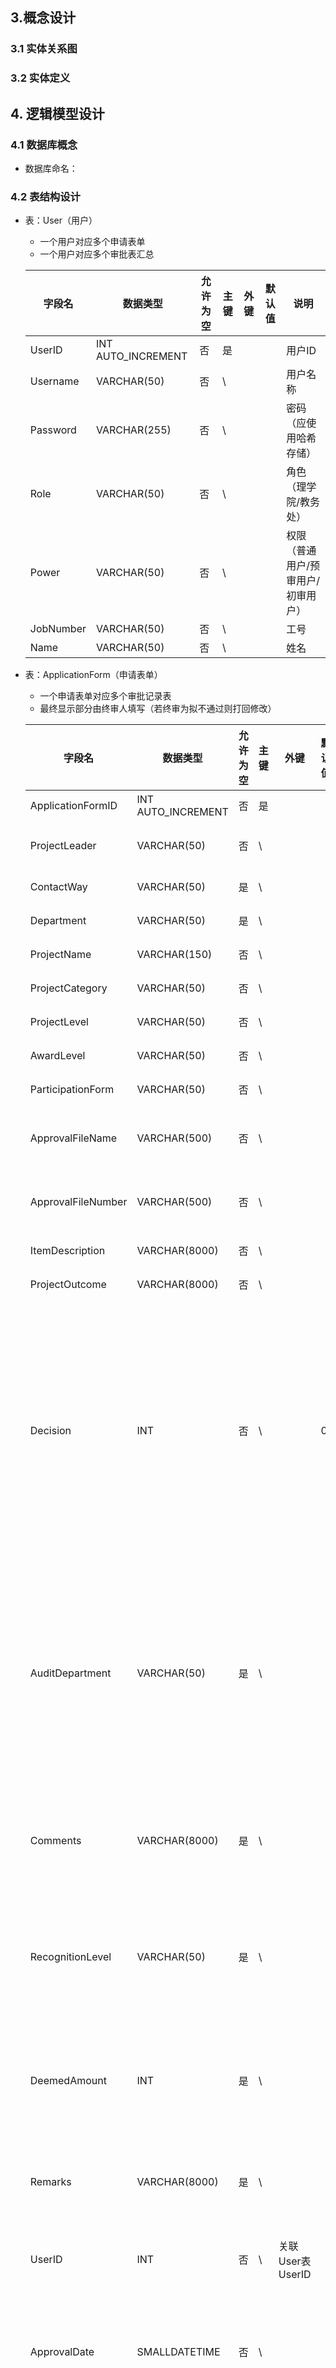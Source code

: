 ## 3.概念设计

### 3.1 实体关系图

### 3.2 实体定义

## 4. 逻辑模型设计

### 4.1 数据库概念

- 数据库命名：

### 4.2 表结构设计

- 表：User（用户）

  - 一个用户对应多个申请表单
  - 一个用户对应多个审批表汇总

  | 字段名    | 数据类型           | 允许为空 | 主键 | 外键 | 默认值 | 说明                               |
  | --------- | ------------------ | -------- | ---- | ---- | ------ | ---------------------------------- |
  | UserID    | INT AUTO_INCREMENT | 否       | 是   |      |        | 用户ID                             |
  | Username  | VARCHAR(50)        | 否       | \    |      |        | 用户名称                           |
  | Password  | VARCHAR(255)       | 否       | \    |      |        | 密码（应使用哈希存储）             |
  | Role      | VARCHAR(50)        | 否       | \    |      |        | 角色（理学院/教务处）              |
  | Power     | VARCHAR(50)        | 否       | \    |      |        | 权限（普通用户/预审用户/初审用户） |
  | JobNumber | VARCHAR(50)        | 否       | \    |      |        | 工号                               |
  | Name      | VARCHAR(50)        | 否       | \    |      |        | 姓名                               |

- 表：ApplicationForm（申请表单）

  - 一个申请表单对应多个审批记录表
  - 最终显示部分由终审人填写（若终审为拟不通过则打回修改）

  | 字段名             | 数据类型           | 允许为空 | 主键 | 外键             | 默认值 | 说明                                                         |
  | ------------------ | ------------------ | -------- | ---- | ---------------- | ------ | ------------------------------------------------------------ |
  | ApplicationFormID  | INT AUTO_INCREMENT | 否       | 是   |                  |        | 表单ID                                                       |
  | ProjectLeader      | VARCHAR(50)        | 否       | \    |                  |        | 项目负责人                                                   |
  | ContactWay         | VARCHAR(50)        | 是       | \    |                  |        | 联系方式                                                     |
  | Department         | VARCHAR(50)        | 是       | \    |                  |        | 所属部门                                                     |
  | ProjectName        | VARCHAR(150)       | 否       | \    |                  |        | 项目名称                                                     |
  | ProjectCategory    | VARCHAR(50)        | 否       | \    |                  |        | 项目类别                                                     |
  | ProjectLevel       | VARCHAR(50)        | 否       | \    |                  |        | 项目等级                                                     |
  | AwardLevel         | VARCHAR(50)        | 否       | \    |                  |        | 奖项级别                                                     |
  | ParticipationForm  | VARCHAR(50)        | 否       | \    |                  |        | 参与形式                                                     |
  | ApprovalFileName   | VARCHAR(500)       | 否       | \    |                  |        | 认定批文文件名称                                             |
  | ApprovalFileNumber | VARCHAR(500)       | 否       | \    |                  |        | 认定批文文件号                                               |
  | ItemDescription    | VARCHAR(8000)      | 否       | \    |                  |        | 项目内容                                                     |
  | ProjectOutcome     | VARCHAR(8000)      | 否       | \    |                  |        | 项目成果                                                     |
  | Decision           | INT                | 否       | \    |                  | 0      | 处理意见（0未审核，1拟同意，2拟不同意，3不同意）（最终显示） |
  | AuditDepartment    | VARCHAR(50)        | 是       | \    |                  |        | 审核部门（最终显示）拟同意才显示（根据审核人的Role决定）     |
  | Comments           | VARCHAR(8000)      | 是       | \    |                  |        | 原因（最终显示）拟同意才显示                                 |
  | RecognitionLevel   | VARCHAR(50)        | 是       | \    |                  |        | 认定等级（最终显示）拟同意才显示                             |
  | DeemedAmount       | INT                | 是       | \    |                  |        | 认定金额（最终显示）拟同意才显示                             |
  | Remarks            | VARCHAR(8000)      | 是       | \    |                  |        | 备注（最终显示）选填                                         |
  | UserID             | INT                | 否       | \    | 关联User表UserID |        | 用户ID（申请人）                                             |
  | ApprovalDate       | SMALLDATETIME      | 否       | \    |                  |        | 申请时间（第一次自动赋值）                                   |
  | States             | INT                | 否       | \    |                  |        | 审核状态（0未审核，1预审已完成，2初审完成）完成代表通过或不通过。 |
  
- 表：ApprovalRecords（审批记录表）生成后不再改变

  | 字段名            | 数据类型           | 允许为空 | 主键 | 外键                                   | 默认值 | 说明                                             |
  | :---------------- | ------------------ | -------- | ---- | -------------------------------------- | ------ | ------------------------------------------------ |
  | ApprovalID        | INT AUTO_INCREMENT | 否       | 是   |                                        |        | 审批记录ID                                       |
  | ApplicationFormID | INT                | 否       | \    | 关联ApplicationForm表ApplicationFormID |        | 申请表单ID（关联到表单）                         |
  | UserID            | INT                | 否       | \    | 关联User表UserID                       |        | 审批人ID（审批人ID最终选用Role）                 |
  | ApprovalDate      | SMALLDATETIME      | 否       | \    |                                        |        | 申请时间（审批时间）                             |
  | Decision          | INT                | 否       | \    |                                        |        | 审批决定（0未审核，1拟同意，2拟不同意，3不同意） |
  | Comments          | VARCHAR(8000)      | 是       | \    |                                        |        | 审批意见（拒绝或者同意的意见）                   |

- 表：审批表汇总（TableSummary）

  | 字段名            | 数据类型           | 允许为空 | 主键 | 外键                                   | 默认值 | 说明                                               |
  | ----------------- | ------------------ | -------- | ---- | -------------------------------------- | ------ | -------------------------------------------------- |
  | SummaryID         | INT AUTO_INCREMENT | 否       | 是   |                                        |        | 表汇总ID                                           |
  | UserID            | INT                | 否       |      | 关联User表UserID                       |        | 当前用户                                           |
  | ApplicationFormID | INT                | 否       |      | 关联ApplicationForm表ApplicationFormID |        | 表ID                                               |
  | Decision          | INT                | 否       |      |                                        |        | 是否已操作（0未审核，1拟同意，2拟不同意，3不同意） |

流程

- 用户登录

- 点击表单按钮

  - 普通用户：

    - 涉及事件

      - [x] 首次申请表单

        - 传入表单信息
      
        - 创建表单
        - 推送给符合的预审用户的审批表汇总（Role相等 && Powe等于预审用户）
          - 审批表汇总Decision为0
          - User关联被审批用户
          - ApplicationFormID 关联当前表单。
      
      - [x] 修改表单
      
        - 传入表单信息
        - 修改表单（Decision=0，state=0）
        - 推送给符合的预审用户的审批表汇总（Role相等 && Powe等于预审用户）（新建审批表汇总）
          - 审批表汇总Decision为0
          - User关联被审批用户
          - ApplicationFormID 关联当前表单。
      
      - [x] 查看表单
      
        - 返回当前表单
      
      - [x] 获取当前用户所有表单信息返回（将表单需要展示的显示）
      
        - 查找当前表单审批记录的
          - Decision = 1 （审核完成，查看）
          - Decision = 3 （审批不通过，查看）
          - Decision = 2 （审批驳回，修改）
          - Decision = 0 （待审核，查看）

    在（申请表单）中查询当前用户申请的所有表单（以ID从小到大排列） —— （查）

  - 审批用户：

    - 涉及事件
    
      - 判断当前审核用户
        - 根据User.Power/User.Role/ApplicationForm.ProjectCategory（项目类别来进行判断）
  
      - 审核表单
  
        - 预审用户
        - 填写表单数据
          - 修改当前审批汇总表
        - 创建新的审批记录表
            - ApplicationFormID 关联当前表单。
            - User关联被审批用户
          - Decision = 2 
            - 打回给普通用户（将ApplicationForm的表单中Decision改为2）
          - Decision = 1/3
            - 推送给符合的预审用户的审批表汇总（Role相等 && Powe等于预审用户）（新建审批表汇总）
              - 审批表汇总Decision为0
              - User关联相关初审用户
              - ApplicationFormID 关联当前表单。
      - 终身用户
          - 修改当前审批汇总表
        - 创建新的审批记录表
            - ApplicationFormID 关联当前表单。
          - User关联被审批用户
          - 判断
            - Decision = 2 
              - 打回给普通用户（将ApplicationForm的表单中Decision改为2）
            - Decision = 1/3 结束审批流程
          - 修改表单数据
    
      - 查看审批表汇总 （将表单需要展示的显示）
    
        - Decision = 1 （审核完成，查看）
        - Decision = 3 （审批不通过，查看）
        - Decision = 2 （审批驳回，查看）
        - Decision = 0 （待审核，审核）
    
        
  
    （审批表汇总）中查询当前用户所涉及的所有表单（以ID从小到大排列）——（查）





说明：

User用户分为：普通用户、预审用户、初审用户

普通用户只有项目申报页面

预审用户/初审用户只有项目审核页面





普通用户只有添加和修改表格的权限：

- Post请求：/addForm （添加表格）

  ```json
  {
    "applicationFormID": 0,
    "projectLeader": "王晨以",
    "contactWay": "182222132312",
    "department": "轨道交通学院",
    "projectName": "数理XXXXXX1",
    "projectCategory": "专业建设类",
    "projectLevel": "国家级",
    "awardLevel": "一等第",
    "participationForm": "个人",
    "approvalFileName": "文件11111",
    "approvalFileNumber": "123124214",
    "itemDescription": "XXXXXXXXX",
    "projectOutcome": "YYYYYYYYYY",
    "decision": 0,
    "auditDepartment": "string",
    "comments": "string",
    "recognitionLevel": "string",
    "deemedAmount": 0,
    "remarks": "string",
    "userID": 45,
    "approvalDate": "2024-09-30T08:46:18.063Z",
    "states": 0,
    "approvalRecords": []
  }
  ```
  
  C#承接类
  
  ```c#
  namespace DeclarationManagement.Model.DTO;
  
  public class ApplicationFormDTO
  {
      /// <summary>
      /// 表单ID（自动生成）
      /// </summary>
      public int ApplicationFormID { get; set; }
  
      /// <summary>
      /// 项目负责人（可修改）
      /// </summary>
      public string ProjectLeader { get; set; }
  
      /// <summary>
      /// 联系方式（可修改）
      /// </summary>
      public string ContactWay { get; set; }
  
      /// <summary>
      /// 所属部门（可修改）
      /// </summary>
      public string Department { get; set; }
  
      /// <summary>
      /// 项目名称（可修改）
      /// </summary>
      public string ProjectName { get; set; }
  
      /// <summary>
      /// 项目类别（可修改）
      /// </summary>
      public string ProjectCategory { get; set; }
  
      /// <summary>
      /// 项目等级（可修改）
      /// </summary>
      public string ProjectLevel { get; set; }
  
      /// <summary>
      /// 奖项级别（可修改）
      /// </summary>
      public string AwardLevel { get; set; }
  
      /// <summary>
      /// 参与形式（可修改）
      /// </summary>
      public string ParticipationForm { get; set; }
  
      /// <summary>
      /// 认定批文文件名称（可修改）
      /// </summary>
      public string ApprovalFileName { get; set; }
  
      /// <summary>
      /// 认定批文文件号（可修改）
      /// </summary>
      public string ApprovalFileNumber { get; set; }
  
      /// <summary>
      /// 项目内容（可修改）
      /// </summary>
      public string ItemDescription { get; set; }
  
      /// <summary>
      /// 项目成果（可修改）
      /// </summary>
      public string ProjectOutcome { get; set; }
  
      /// <summary>
      /// 最终处理意见（可修改，（0未审核，1拟同意，2拟不同意，3不同意））
      /// 默认值为0
      /// </summary>
      public int Decision { get; set; }
  
      /// <summary>
      /// 审核部门（最终输入）
      /// </summary>
      public string AuditDepartment { get; set; }
  
      /// <summary>
      /// 原因（最终输入）
      /// </summary>
      public string Comments { get; set; }
  
      /// <summary>
      /// 认定等级（最终输入）
      /// </summary>
      public string RecognitionLevel { get; set; }
  
      /// <summary>
      /// 认定金额（最终输入）
      /// </summary>
      public decimal DeemedAmount { get; set; }
  
      /// <summary>
      /// 备注（最终输入）
      /// </summary>
      public string Remarks { get; set; }
  
      /// <summary>
      /// 用户ID（关联到User表中）
      /// </summary>
      public int UserID { get; set; }
  
  
      /// <summary>
      /// 申请时间（一次记录）
      /// </summary>
      public DateTime ApprovalDate { get; set; }
  
      //审批记录表中不放这个部分
      public List<ApprovalRecordDTO> ApprovalRecords { get; set; } = new List<ApprovalRecordDTO>(); //这个也需要对DTO做映射处理
  }
  ```
  
  ```c#
  /// <summary> 审核表单DTO </summary>
  public class ApprovalRecordDTO
  {
      public int ApprovalRecordID { get; set; }
      public int ApplicationFormID { get; set; }
      public int UserID { get; set; }
      public DateTime ApprovalDate { get; set; }//时间
      public int Decision { get; set; }//当前审批决定
      public string Comments { get; set; }//审批原因
  }
  ```
  
  
  
- Put请求：/alterForm （修改表单）

  ```json
  {
    "applicationFormID": 0,
    "projectLeader": "王晨",
    "contactWay": "18200001111",
    "department": "数理学院",
    "projectName": "数理XXXXXX1",
    "projectCategory": "专业建设类",
    "projectLevel": "国家级",
    "awardLevel": "一等第",
    "participationForm": "个人",
    "approvalFileName": "文件11111",
    "approvalFileNumber": "100000000000X",
    "itemDescription": "XXXXXXXXX",
    "projectOutcome": "YYYYYYYYYY",
    "decision": 0,
    "auditDepartment": "string",
    "comments": "string",
    "recognitionLevel": "string",
    "deemedAmount": 0,
    "remarks": "string",
    "userID": 1,
    "approvalDate": "2024-09-30T08:46:18.063Z",
    "states": 0,
    "approvalRecords": [
      {
        "approvalRecordID": 0,
        "applicationFormID": 0,
        "userID": 0,
        "approvalDate": "2024-10-08T15:17:07.898Z",
        "decision": 0,
        "comments": "string"
      }//若没有则传送空列表
    ]
  }
  ```
  
  C#承接类如上

预审用户和初审用户只有审批权限：（并且初审用户需要填写部分表单信息，这些信息只有初审用户填写）

- Post请求：/approvalForm （审批表单）

  ```json
  {
    "applicationFormID": 0,
    "tableSummaryID": 0,
    "userID": 0,
    "decision": 0,
    "comments": "string",
    "recognitionLevel": "string",
    "deemedAmount": 0,
    "remarks": "string"
  }
  ```

  C#对应字段

  ```c#
  namespace DeclarationManagement.Model.DTO;
  
  /// <summary> 审核组合代码 </summary>
  public class ApprovalCombineDTO
  {
      /// <summary>
      /// 所审核的表单ID
      /// </summary>
      public int applicationFormID { get; set; }
      
      /// <summary>
      /// 当前的审批用户的表汇总ID
      /// </summary>
      public int TableSummaryID { get; set; }
  
      #region 审批记录部分
  
      /// <summary>
      /// 审批人ID
      /// </summary>
      public int UserID { get; set; }
  
      /// <summary>
      /// 当前审批决定
      /// </summary>
      public int Decision { get; set; }
  
      /// <summary>
      /// 审批意见（原因）
      /// </summary>
      public string Comments { get; set; }
      
      /// <summary>
      /// 认定等级
      /// </summary>
      public string RecognitionLevel { get; set; }
      
      
      /// <summary>
      /// 认定金额
      /// </summary>
      public int DeemedAmount { get; set; }
      
      /// <summary>
      /// 备注（选填）
      /// </summary>
      public string Remarks { get; set; }
  
      #endregion
      
  }
  ```

  - 审核Decision （这个数据传入需要非0
    - Decision = 1 （审核完成，查看）
    - Decision = 3 （审批不通过，查看）
    - Decision = 2 （审批驳回，查看）
  - RecognitionLevel、DeemedAmount、Remarks需要初审用户填写。

通用请求：

- 显示的是当前用户的所有表单状态（普通用户就是所有的申请表单，初审/预审则是所有的审核表单状态）

  普通用户：formID相当于是ApplictionFormID，

  预审/初审用户：formID相当于是TableSummaryID，

  Get请求：/getUserStates/{UserID}

  - 返回数据

    ```json
      {
        "formID": 1,
        "projectLeader": "王晨",
        "department": "数理学院",
        "projectName": "数理XXXXXX1",
        "projectCategory": "专业建设类",
        "projectLevel": "国家级",
        "approvalDate": "2024-10-01T11:03:00",
        "decision": 1
      },
      {
        "formID": 2,
        "projectLeader": "陈彧",
        "department": "数理学院",
        "projectName": "数理XXXXXX1",
        "projectCategory": "师资建设类",
        "projectLevel": "市级",
        "approvalDate": "2024-10-01T11:10:00",
        "decision": 1
      }
    ```

    对应C#字段

    ```c#
    public class CommonDatas
    {
        /// <summary>
        /// 表单ID 普通用户时ApplicationForm，，初审和终审则是TableSummary
        /// </summary>
        public int FormID { get; set; } //表单ID
    
        /// <summary>
        /// 项目负责人（可修改）
        /// </summary>
        public string ProjectLeader { get; set; }
    
        /// <summary>
        /// 所属部门（可修改）
        /// </summary>
        public string Department { get; set; }
    
        /// <summary>
        /// 项目名称（可修改）
        /// </summary>
        public string ProjectName { get; set; }
    
        /// <summary>
        /// 项目类别（可修改）
        /// </summary>
        public string ProjectCategory { get; set; }
    
        /// <summary>
        /// 项目等级（可修改）
        /// </summary>
        public string ProjectLevel { get; set; }
    
        /// <summary>
        /// 申请时间（一次记录）
        /// </summary>
        public DateTime ApprovalDate { get; set; }
    
        /// <summary>
        /// 审批决定（0未审核，1拟同意，2拟不同意，3不同意）
        /// </summary>
        public int Decision { get; set; }
    }
    ```

- 登录请求：

  Post请求：/api/Public/login  登录请求

  ```json
  {
    "username": "string",
    "password": "string"
  }
  ```

  账户密码验证正确后，返回下方Json。否则返回账号或密码不正确。
  
  ```c#
  {
    "userID": 1,
    "userPower": "普通用户",
    "commonDatasModel": [
      {
        "formID": 1,
        "projectLeader": "王晨",
        "department": "数理学院",
        "projectName": "数理XXXXXX1",
        "projectCategory": "专业建设类",
        "projectLevel": "国家级",
        "approvalDate": "2024-10-01T11:03:00",
        "decision": 0
      },
      {
        "formID": 3,
        "projectLeader": "王晨琛",
        "department": "数理学院",
        "projectName": "数理XXXXXX2",
        "projectCategory": "专业建设类",
        "projectLevel": "国家级",
        "approvalDate": "2024-10-08T22:19:00",
        "decision": 0
      },
      {
        "formID": 4,
        "projectLeader": "王晨以",
        "department": "数理学院",
        "projectName": "数理X1111",
        "projectCategory": "专业建设类",
        "projectLevel": "国家级",
        "approvalDate": "2024-10-08T22:22:00",
        "decision": 0
      }
    ]
  }
  ```
  
  //UserID和UserPower外，其余都和上方一致
  
  


- 获取单个表单

  "/getForm/{getCode}/{FormId}"

  > 这个FormID就是commonDatasModel中的FormID

  getCode=0 则是直接查看表单 getCode=1 则是审核界面查看表单

  返回值
  
  ```c#
  {
    "applicationFormID": 1,
    "projectLeader": "王晨",
    "contactWay": "18200001111",
    "department": "数理学院",
    "projectName": "数理XXXXXX1",
    "projectCategory": "专业建设类",
    "projectLevel": "国家级",
    "awardLevel": "一等第",
    "participationForm": "个人",
    "approvalFileName": "文件11111",
    "approvalFileNumber": "100000000000X",
    "itemDescription": "XXXXXXXXX",
    "projectOutcome": "YYYYYYYYYY",
    "decision": 0,
    "auditDepartment": "string",
    "comments": "string",
    "recognitionLevel": "string",
    "deemedAmount": 0,
    "remarks": "string",
    "userID": 1,
    "approvalDate": "2024-10-01T11:03:00",
    "approvalRecords": [
      {
        "approvalRecordID": 18,
        "applicationFormID": 1,
        "userID": 3,
        "approvalDate": "2024-10-08T23:42:00",
        "decision": 1,
        "comments": "string"
      }
    ]
  }
  ```

  
  
  
  
  
  
  # 修改部分：
  
  - [x] UserRole不作为判断依据：
  
    流转体系将UserRole改为Department；
  
  
  
  
  
  # 新增功能：
  
  - [ ] Excel导出功能
  - [x] 修改密码的功能
  - [ ] 教务处可以查看所有已经完成的审核
  - [ ] 申请列表时，Department变为选项（默认从UserRole中获取）
